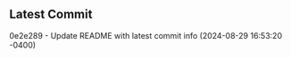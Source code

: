 
## Latest Commit
0e2e289 - Update README with latest commit info (2024-08-29 16:53:20 -0400) <Yunxi-Zhou>
